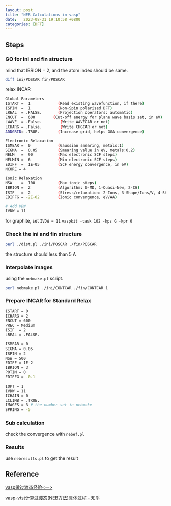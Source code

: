 ```yaml
---
layout: post
title: "NEB Calculations in vasp"
date:   2023-08-31 19:10:58 +0800
categories: [DFT]
---
```


## Steps

### GO for ini and fin structure

mind that IBRION = 2, and the atom index should be same.

```bash
diff ini/POSCAR fin/POSCAR
```

relax INCAR

```bash
Global Parameters
ISTART =  1            (Read existing wavefunction, if there)
ISPIN  =  1            (Non-Spin polarised DFT)
LREAL  = .FALSE.       (Projection operators: automatic)
ENCUT  =  600        (Cut-off energy for plane wave basis set, in eV)
LWAVE  = .False.        (Write WAVECAR or not)
LCHARG = .False.        (Write CHGCAR or not)
ADDGRID= .TRUE.        (Increase grid, helps GGA convergence)

Electronic Relaxation
ISMEAR =  0            (Gaussian smearing, metals:1)
SIGMA  =  0.05         (Smearing value in eV, metals:0.2)
NELM   =  90           (Max electronic SCF steps)
NELMIN =  6            (Min electronic SCF steps)
EDIFF  =  1E-05        (SCF energy convergence, in eV)
NCORE = 4

Ionic Relaxation
NSW    =  100          (Max ionic steps)
IBRION =  2            (Algorithm: 0-MD, 1-Quasi-New, 2-CG)
ISIF   =  2            (Stress/relaxation: 2-Ions, 3-Shape/Ions/V, 4-Shape/Ions)
EDIFFG = -2E-02        (Ionic convergence, eV/AA)

# Add VDW
IVDW = 11
```

for graphite, set `IVDW = 11`
`vaspkit -task 102 -kps G -kpr 0`

### Check the ini and fin structure

```bash
perl ./dist.pl ./ini/POSCAR ./fin/POSCAR
```

the structure should less than 5 A

### Interpolate images

using the `nebmake.pl` script.

```bash
perl nebmake.pl ./ini/CONTCAR ./fin/CONTCAR 1
```

### Prepare INCAR for Standard Relax

```bash
ISTART = 0
ICHARG = 2
ENCUT = 600
PREC = Medium
ISIF  = 2
LREAL = .FALSE.

ISMEAR = 0
SIGMA = 0.05
ISPIN = 2
NSW = 500
EDIFF = 1E-2
IBRION = 3
POTIM = 0
EDIFFG = -0.1

IOPT = 1
IVDW = 11
ICHAIN = 0
LCLIMB = .TRUE. 
IMAGES = 3 # the number set in nebmake
SPRING = -5
```

### Sub calculation

check the convergence with `nebef.pl`

### Results

use `nebresults.pl` to get the result

## Reference

[vasp做过渡态经验<一>](http://bbs.keinsci.com/thread-7489-1-1.html)

[vasp-vtst计算过渡态(NEB方法)具体过程 - 知乎](https://zhuanlan.zhihu.com/p/375723525)
